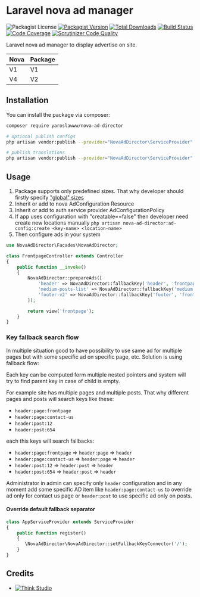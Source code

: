 # Laravel nova ad manager

![Packagist License](https://img.shields.io/packagist/l/yaroslawww/nova-ad-director?color=%234dc71f)
[![Packagist Version](https://img.shields.io/packagist/v/yaroslawww/nova-ad-director)](https://packagist.org/packages/yaroslawww/nova-ad-director)
[![Total Downloads](https://img.shields.io/packagist/dt/yaroslawww/nova-ad-director)](https://packagist.org/packages/yaroslawww/nova-ad-director)
[![Build Status](https://scrutinizer-ci.com/g/yaroslawww/nova-ad-director/badges/build.png?b=master)](https://scrutinizer-ci.com/g/yaroslawww/nova-ad-director/build-status/master)
[![Code Coverage](https://scrutinizer-ci.com/g/yaroslawww/nova-ad-director/badges/coverage.png?b=master)](https://scrutinizer-ci.com/g/yaroslawww/nova-ad-director/?branch=master)
[![Scrutinizer Code Quality](https://scrutinizer-ci.com/g/yaroslawww/nova-ad-director/badges/quality-score.png?b=master)](https://scrutinizer-ci.com/g/yaroslawww/nova-ad-director/?branch=master)

Laravel nova ad manager to display advertise on site.

| Nova | Package |
|------|---------|
| V1   | V1      |
| V4   | V2      |

## Installation

You can install the package via composer:

```bash
composer require yaroslawww/nova-ad-director

# optional publish configs
php artisan vendor:publish --provider="NovaAdDirector\ServiceProvider" --tag="config"

# publish translations
php artisan vendor:publish --provider="NovaAdDirector\ServiceProvider" --tag="lang"
```

## Usage

1. Package supports only predefined sizes. That why developer should firstly
   specify ["global" sizes](https://github.com/yaroslawww/laravel-ad-director#usage)
2. Inherit or add to nova AdConfiguration Resource
3. Inherit or add to auth service provider AdConfigurationPolicy
4. If app uses configuration with "creatable==false" then developer need create new locations
   manually `php artisan nova-ad-director:ad-config:create <key-name> <location-name>`
5. Then configure ads in your system

```php
use NovaAdDirector\Facades\NovaAdDirector;

class FrontpageController extends Controller
{
    public function __invoke()
    {
        NovaAdDirector::prepareAds([
            'header' => NovaAdDirector::fallbackKey('header', 'frontpage'),
            'medium-posts-list' => NovaAdDirector::fallbackKey('medium', 'list', 'frontpage'),
            'footer-v2' => NovaAdDirector::fallbackKey('footer', 'frontpage'),
        ]);

        return view('frontpage');
    }
}
```

### Key fallback search flow

In multiple situation good to have possibility to use same ad for multiple pages but with some specific ad on specific
page, etc. Solution is using fallback flow:

Each key can be computed form multiple nested pointers and system will try to find parent key in case of child is empty.

For example site has multiple pages and multiple posts. That why different pages and posts will search keys like these:

- `header:page:frontpage`
- `header:page:contact-us`
- `header:post:12`
- `header:post:654`

each this keys will search fallbacks:

- `header:page:frontpage` => `header:page` => `header`
- `header:page:contact-us` => `header:page` => `header`
- `header:post:12` => `header:post` => `header`
- `header:post:654` => `header:post` => `header`

Administrator in admin can specify only `header` configuration and in any moment add some specific AD item like
`header:page:contact-us` to override ad only for contact us page or `header:post` to use specific ad only on posts.

#### Override default fallback separator

```php
class AppServiceProvider extends ServiceProvider
{
    public function register()
    {
       \NovaAdDirector\NovaAdDirector::setFallbackKeyConnector('/');
    }
}
```

## Credits

- [![Think Studio](https://yaroslawww.github.io/images/sponsors/packages/logo-think-studio.png)](https://think.studio/)
